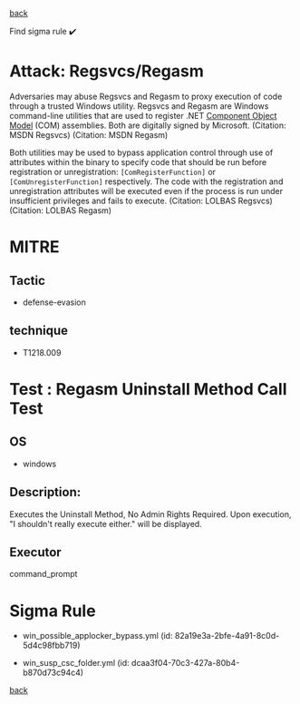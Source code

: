 
[back](../index.md)

Find sigma rule :heavy_check_mark: 

# Attack: Regsvcs/Regasm 

Adversaries may abuse Regsvcs and Regasm to proxy execution of code through a trusted Windows utility. Regsvcs and Regasm are Windows command-line utilities that are used to register .NET [Component Object Model](https://attack.mitre.org/techniques/T1559/001) (COM) assemblies. Both are digitally signed by Microsoft. (Citation: MSDN Regsvcs) (Citation: MSDN Regasm)

Both utilities may be used to bypass application control through use of attributes within the binary to specify code that should be run before registration or unregistration: <code>[ComRegisterFunction]</code> or <code>[ComUnregisterFunction]</code> respectively. The code with the registration and unregistration attributes will be executed even if the process is run under insufficient privileges and fails to execute. (Citation: LOLBAS Regsvcs)(Citation: LOLBAS Regasm)

# MITRE
## Tactic
  - defense-evasion


## technique
  - T1218.009


# Test : Regasm Uninstall Method Call Test
## OS
  - windows


## Description:
Executes the Uninstall Method, No Admin Rights Required. Upon execution, "I shouldn't really execute either." will be displayed.


## Executor
command_prompt

# Sigma Rule
 - win_possible_applocker_bypass.yml (id: 82a19e3a-2bfe-4a91-8c0d-5d4c98fbb719)

 - win_susp_csc_folder.yml (id: dcaa3f04-70c3-427a-80b4-b870d73c94c4)



[back](../index.md)
